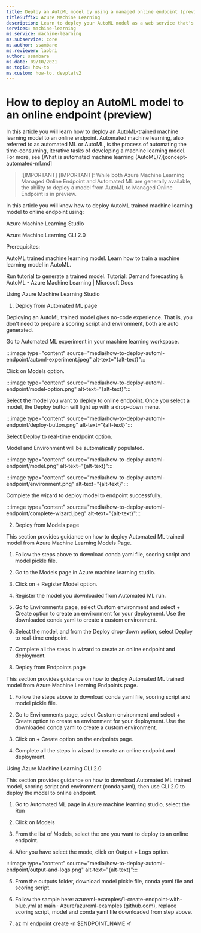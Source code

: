 ```yaml
---
title: Deploy an AutoML model by using a managed online endpoint (preview)
titleSuffix: Azure Machine Learning
description: Learn to deploy your AutoML model as a web service that's automatically managed by Azure.
services: machine-learning
ms.service: machine-learning
ms.subservice: core
ms.author: ssambare
ms.reviewer: laobri
author: ssambare
ms.date: 09/10/2021
ms.topic: how-to
ms.custom: how-to, devplatv2
---
```


# How to deploy an AutoML model to an online endpoint (preview)

In this article you will learn how to deploy an AutoML-trained machine learning model to an online endpoint. Automated machine learning, also referred to as automated ML or AutoML, is the process of automating the time-consuming, iterative tasks of developing a machine learning model. For more, see (What is automated machine learning (AutoML)?)[concept-automated-ml.md]

> ![IMPORTANT]
[IMPORTANT]: While both Azure Machine Learning Managed Online Endpoint and Automated ML are generally available, the ability to deploy a model from AutoML to Managed Online Endpoint is in preview. 

In this article you will know how to deploy AutoML trained machine learning model to online endpoint using: 

Azure Machine Learning Studio 

Azure Machine Learning CLI 2.0  

Prerequisites: 

AutoML trained machine learning model. Learn how to train a machine learning model in AutoML. 

Run tutorial to generate a trained model. Tutorial: Demand forecasting & AutoML - Azure Machine Learning | Microsoft Docs 

Using Azure Machine Learning Studio 

1. Deploy from Automated ML page 

Deploying an AutoML trained model gives no-code experience. That is, you don't need to prepare a scoring script and environment, both are auto generated. 

Go to Automated ML experiment in your machine learning workspace. 

:::image type="content" source="media/how-to-deploy-automl-endpoint/automl-experiment.jpeg" alt-text="{alt-text}":::

Click on Models option. 

:::image type="content" source="media/how-to-deploy-automl-endpoint/model-option.png" alt-text="{alt-text}":::


Select the model you want to deploy to online endpoint. Once you select a model, the Deploy button will light up with a drop-down menu. 

:::image type="content" source="media/how-to-deploy-automl-endpoint/deploy-button.png" alt-text="{alt-text}":::


Select Deploy to real-time endpoint option. 

Model and Environment will be automatically populated. 

:::image type="content" source="media/how-to-deploy-automl-endpoint/model.png" alt-text="{alt-text}":::

:::image type="content" source="media/how-to-deploy-automl-endpoint/environment.png" alt-text="{alt-text}":::


Complete the wizard to deploy model to endpoint successfully. 

 :::image type="content" source="media/how-to-deploy-automl-endpoint/complete-wizard.jpeg" alt-text="{alt-text}":::

 

2. Deploy from Models page 

This section provides guidance on how to deploy Automated ML trained model from Azure Machine Learning Models Page. 

1. Follow the steps above to download conda yaml file, scoring script and model pickle file. 

2. Go to the Models page in Azure machine learning studio. 

3. Click on + Register Model option. 

4. Register the model you downloaded from Automated ML run. 

5. Go to Environments page, select Custom environment and select + Create option to create an environment for your deployment. Use the downloaded conda yaml to create a custom environment.  

6. Select the model, and from the Deploy drop-down option, select Deploy to real-time endpoint. 

7. Complete all the steps in wizard to create an online endpoint and deployment. 

 

3. Deploy from Endpoints page 

This section provides guidance on how to deploy Automated ML trained model from Azure Machine Learning Endpoints page.  

1. Follow the steps above to download conda yaml file, scoring script and model pickle file. 

2. Go to Environments page, select Custom environment and select + Create option to create an environment for your deployment. Use the downloaded conda yaml to create a custom environment. 

3. Click on + Create option on the endpoints page. 

4. Complete all the steps in wizard to create an online endpoint and deployment. 

 

Using Azure Machine Learning CLI 2.0 

This section provides guidance on how to download Automated ML trained model, scoring script and environment (conda.yaml), then use CLI 2.0 to deploy the model to online endpoint. 

1. Go to Automated ML page in Azure machine learning studio, select the Run 

2. Click on Models 

3. From the list of Models, select the one you want to deploy to an online endpoint. 

4. After you have select the mode, click on Output + Logs option. 

:::image type="content" source="media/how-to-deploy-automl-endpoint/output-and-logs.png" alt-text="{alt-text}":::

5. From the outputs folder, download model pickle file, conda yaml file and scoring script. 

6. Follow the sample here: azureml-examples/1-create-endpoint-with-blue.yml at main · Azure/azureml-examples (github.com), replace scoring script, model and conda yaml file downloaded from step above.  

7. az ml endpoint create -n $ENDPOINT_NAME -f  

 
